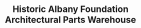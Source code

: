 ---
title: "Historic Albany Foundation Architectural Parts Warehouse"
url: /albany/historic-albany-foundation-architectural-parts-warehouse/
shop: Baumarkt
---